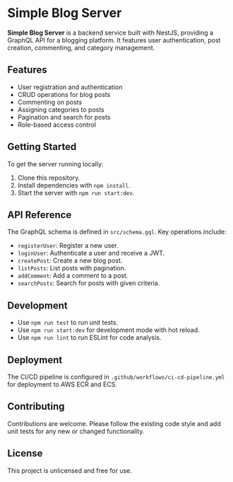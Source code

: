 # Simple Blog Server

**Simple Blog Server** is a backend service built with NestJS, providing a GraphQL API for a blogging platform. It features user authentication, post creation, commenting, and category management.

## Features

- User registration and authentication
- CRUD operations for blog posts
- Commenting on posts
- Assigning categories to posts
- Pagination and search for posts
- Role-based access control

## Getting Started

To get the server running locally:

1. Clone this repository.
2. Install dependencies with `npm install`.
3. Start the server with `npm run start:dev`.

## API Reference

The GraphQL schema is defined in `src/schema.gql`. Key operations include:

- `registerUser`: Register a new user.
- `loginUser`: Authenticate a user and receive a JWT.
- `createPost`: Create a new blog post.
- `listPosts`: List posts with pagination.
- `addComment`: Add a comment to a post.
- `searchPosts`: Search for posts with given criteria.

## Development

- Use `npm run test` to run unit tests.
- Use `npm run start:dev` for development mode with hot reload.
- Use `npm run lint` to run ESLint for code analysis.

## Deployment

The CI/CD pipeline is configured in `.github/workflows/ci-cd-pipeline.yml` for deployment to AWS ECR and ECS.

## Contributing

Contributions are welcome. Please follow the existing code style and add unit tests for any new or changed functionality.

## License

This project is unlicensed and free for use.

